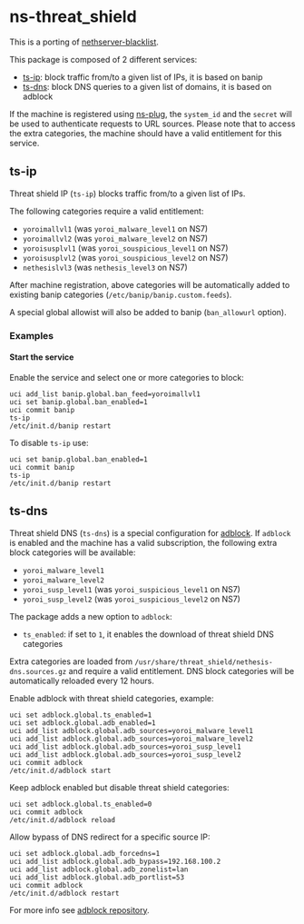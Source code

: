 # ns-threat_shield

This is a porting of [nethserver-blacklist](https://github.com/NethServer/nethserver-blacklist/).

This package is composed of 2 different services:

- [ts-ip](#ts-ip): block traffic from/to a given list of IPs, it is based on banip
- [ts-dns](#ts-dns): block DNS queries to a given list of domains, it is based on adblock

If the machine is registered using [ns-plug](../ns-plug), the `system_id` and the `secret` will be used to authenticate requests to URL sources.
Please note that to access the extra categories, the machine should have a valid entitlement for this service.

## ts-ip

Threat shield IP (`ts-ip`) blocks traffic from/to a given list of IPs.

The following categories require a valid entitlement:

- `yoroimallvl1` (was `yoroi_malware_level1` on NS7)
- `yoroimallvl2` (was `yoroi_malware_level2` on NS7)
- `yoroisusplvl1` (was `yoroi_souspicious_level1` on NS7)
- `yoroisusplvl2` (was `yoroi_souspicious_level2` on NS7)
- `nethesislvl3` (was `nethesis_level3` on NS7)

After machine registration, above categories will be automatically added to existing banip categories (`/etc/banip/banip.custom.feeds`).

A special global allowist will also be added to banip (`ban_allowurl` option).

### Examples

#### Start the service

Enable the service and select one or more categories to block:
```
uci add_list banip.global.ban_feed=yoroimallvl1
uci set banip.global.ban_enabled=1
uci commit banip
ts-ip
/etc/init.d/banip restart
```

To disable `ts-ip` use:
```
uci set banip.global.ban_enabled=1
uci commit banip
ts-ip
/etc/init.d/banip restart
```

## ts-dns

Threat shield DNS (`ts-dns`) is a special configuration for [adblock](https://github.com/openwrt/packages/tree/master/net/adblock).
If `adblock` is enabled and the machine has a valid subscription, the following extra block categories will be available:

- `yoroi_malware_level1`
- `yoroi_malware_level2`
- `yoroi_susp_level1` (was `yoroi_suspicious_level1` on NS7)
- `yoroi_susp_level2` (was `yoroi_suspicious_level2` on NS7)

The package adds a new option to `adblock`:

- `ts_enabled`: if set to `1`, it enables the download of threat shield DNS categories

Extra categories are loaded from `/usr/share/threat_shield/nethesis-dns.sources.gz` and require a valid entitlement.
DNS block categories will be automatically reloaded every 12 hours.

Enable adblock with threat shield categories, example:
```
uci set adblock.global.ts_enabled=1
uci set adblock.global.adb_enabled=1
uci add_list adblock.global.adb_sources=yoroi_malware_level1
uci add_list adblock.global.adb_sources=yoroi_malware_level2
uci add_list adblock.global.adb_sources=yoroi_susp_level1
uci add_list adblock.global.adb_sources=yoroi_susp_level2
uci commit adblock
/etc/init.d/adblock start
```

Keep adblock enabled but disable threat shield categories:
```
uci set adblock.global.ts_enabled=0
uci commit adblock
/etc/init.d/adblock reload
```

Allow bypass of DNS redirect for a specific source IP:
```
uci set adblock.global.adb_forcedns=1
uci add_list adblock.global.adb_bypass=192.168.100.2
uci add_list adblock.global.adb_zonelist=lan
uci add_list adblock.global.adb_portlist=53
uci commit adblock
/etc/init.d/adblock restart
```

For more info see [adblock repository](https://github.com/openwrt/packages/tree/master/net/adblock).
